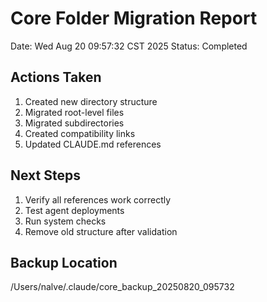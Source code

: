 # Core Folder Migration Report

Date: Wed Aug 20 09:57:32 CST 2025
Status: Completed

## Actions Taken

1. Created new directory structure
2. Migrated root-level files
3. Migrated subdirectories
4. Created compatibility links
5. Updated CLAUDE.md references

## Next Steps

1. Verify all references work correctly
2. Test agent deployments
3. Run system checks
4. Remove old structure after validation

## Backup Location

/Users/nalve/.claude/core_backup_20250820_095732

